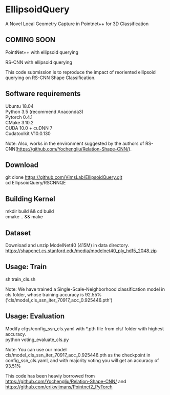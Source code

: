 # EllipsoidQuery
A Novel Local Geometry Capture in Pointnet++ for 3D Classification

COMING SOON
-----------
PointNet++ with ellipsoid querying<br>

RS-CNN with ellipsoid querying<br>

This code submission is to reproduce the impact of reoriented ellipsoid querying on RS-CNN Shape Classification.<br>

Software requirements
----------------------
Ubuntu 18.04<br>
Python 3.5 (recommend Anaconda3)<br>
Pytorch 0.4.1<br>
CMake 3.10.2<br>
CUDA 10.0 + cuDNN 7<br>
Cudatoolkit V10.0.130<br>

Note: Also, works in the environment suggested by the authors of RS-CNN(https://github.com/Yochengliu/Relation-Shape-CNN/).<br>

Download
--------
git clone https://github.com/VimsLab/EllipsoidQuery.git<br>
cd EllipsoidQuery/RSCNNQE<br>

Building Kernel
---------------
mkdir build && cd build<br>
cmake .. && make<br>

Dataset
-------
Download and unzip ModelNet40 (415M) in data directory. <br>
https://shapenet.cs.stanford.edu/media/modelnet40_ply_hdf5_2048.zip<br>

Usage: Train
------------
sh train_cls.sh<br>

Note: We have trained a Single-Scale-Neighborhood classification model in cls folder, whose training accuracy is 92.55% ('cls/model_cls_ssn_iter_70917_acc_0.925446.pth') <br>

Usage: Evaluation
-----------------
Modify cfgs/config_ssn_cls.yaml with *.pth file from cls/ folder with highest accuracy.<br>
python voting_evaluate_cls.py<br>

Note: You can use our model cls/model_cls_ssn_iter_70917_acc_0.925446.pth as the checkpoint in config_ssn_cls.yaml, and with majority voting you will get an accuracy of 93.51%<br>

This code has been heaviy borrowed from https://github.com/Yochengliu/Relation-Shape-CNN/ and https://github.com/erikwijmans/Pointnet2_PyTorch <br>


